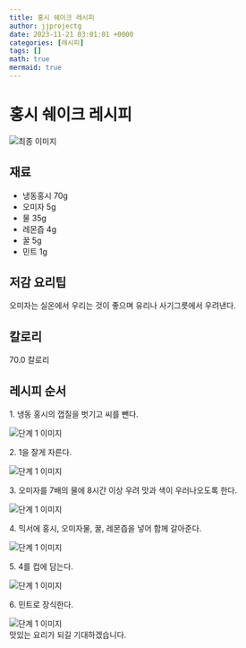 ```yaml
---
title: 홍시 쉐이크 레시피
author: jjprojectg
date: 2023-11-21 03:01:01 +0000
categories: [레시피]
tags: []
math: true
mermaid: true
---
```

<meta name="og:type" content="website"/>
<meta charset="UTF-8"/>
<div class="header">
  <h1>홍시 쉐이크 레시피</h1>
</div>

<div class="container my-4">
  <div class="row">
    <div class="col-12 col-md-6">
      <div class="recipe-image">
        <img src="http://www.foodsafetykorea.go.kr/uploadimg/20141117/20141117053645_1416213405140.jpg" class="step-image" alt="최종 이미지"/>
      </div>
    </div>
    <div class="col-12 col-md-6">
      <div class="ingredients">
        <h2>재료</h2>
        <ul class="card">
          <li> 냉동홍시 70g </li>
          <li>  오미자 5g </li>
          <li>  물 35g </li>
          <li>  레몬즙 4g </li>
          <li>  꿀 5g </li>
          <li>  민트 1g </li>
</ul>
      </div>
    </div>
    <div class="col-12 col-md-6">
      <div class="ingredients">
        <h2>저감 요리팁</h2>
        <div class="card"> 
          <p>
            오미자는 실온에서 우리는 것이 좋으며 유리나 사기그릇에서 우려낸다.
          </p>
        </div>
      </div>
      <div class="ingredients">
        <h2>칼로리</h2>
        <div class="card"> 
          <p>
            70.0 칼로리
          </p>
        </div>
      </div>
    </div>
  </div>

  <h2 class="my-4">레시피 순서</h2>
  <div class="card recipe-card">
    <div class="card-body recipe-step">
      <p class="card-text step-description">1. 냉동 홍시의 껍질을 벗기고 씨를 뺀다.</p>
      <img src="http://www.foodsafetykorea.go.kr/uploadimg/cook/954-1.jpg" alt="단계 1 이미지" class="step-image"/>
    </div>
  </div>
  <div class="card recipe-card">
    <div class="card-body recipe-step">
      <p class="card-text step-description">2. 1을 잘게 자른다.</p>
      <img src="http://www.foodsafetykorea.go.kr/uploadimg/cook/954-2.jpg" alt="단계 1 이미지" class="step-image"/>
    </div>
  </div>
  <div class="card recipe-card">
    <div class="card-body recipe-step">
      <p class="card-text step-description">3. 오미자를 7배의 물에 8시간 이상 우려 맛과 색이 우러나오도록 한다.</p>
      <img src="http://www.foodsafetykorea.go.kr/uploadimg/cook/954-3.jpg" alt="단계 1 이미지" class="step-image"/>
    </div>
  </div>
  <div class="card recipe-card">
    <div class="card-body recipe-step">
      <p class="card-text step-description">4. 믹서에 홍시, 오미자물, 꿀, 레몬즙을 넣어 함께 갈아준다.</p>
      <img src="http://www.foodsafetykorea.go.kr/uploadimg/cook/954-4.jpg" alt="단계 1 이미지" class="step-image"/>
    </div>
  </div>
  <div class="card recipe-card">
    <div class="card-body recipe-step">
      <p class="card-text step-description">5. 4를 컵에 담는다.</p>
      <img src="http://www.foodsafetykorea.go.kr/uploadimg/cook/954-5.jpg" alt="단계 1 이미지" class="step-image"/>
    </div>
  </div>
  <div class="card recipe-card">
    <div class="card-body recipe-step">
      <p class="card-text step-description">6. 민트로 장식한다.</p>
      <img src="http://www.foodsafetykorea.go.kr/uploadimg/cook/954-6.jpg" alt="단계 1 이미지" class="step-image"/>
    </div>
  </div>

</div>
맛있는 요리가 되길 기대하겠습니다.
